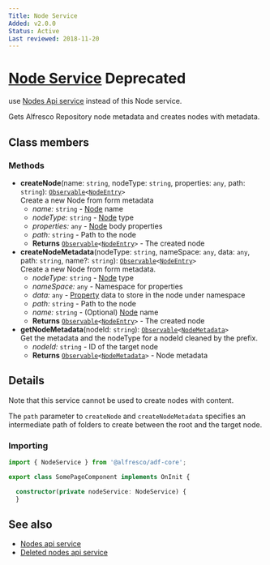 ```yaml
---
Title: Node Service
Added: v2.0.0
Status: Active
Last reviewed: 2018-11-20
---
```


# [Node Service](../../../lib/core/form/services/node.service.ts "Defined in node.service.ts") **Deprecated** 

use [Nodes Api service](./nodes-api.service.md) instead of this Node service.

Gets Alfresco Repository node metadata and creates nodes with metadata. 

## Class members

### Methods

-   **createNode**(name: `string`, nodeType: `string`, properties: `any`, path: `string`): [`Observable`](http://reactivex.io/documentation/observable.html)`<`[`NodeEntry`](https://github.com/Alfresco/alfresco-js-api/blob/master/src/alfresco-core-rest-api/docs/NodeEntry.md)`>`<br/>
    Create a new Node from form metadata
    -   _name:_ `string`  - [Node](https://github.com/Alfresco/alfresco-js-api/blob/development/src/api/content-rest-api/docs/Node.md) name
    -   _nodeType:_ `string`  - [Node](https://github.com/Alfresco/alfresco-js-api/blob/development/src/api/content-rest-api/docs/Node.md) type
    -   _properties:_ `any`  - [Node](https://github.com/Alfresco/alfresco-js-api/blob/development/src/api/content-rest-api/docs/Node.md) body properties
    -   _path:_ `string`  - Path to the node
    -   **Returns** [`Observable`](http://reactivex.io/documentation/observable.html)`<`[`NodeEntry`](https://github.com/Alfresco/alfresco-js-api/blob/master/src/alfresco-core-rest-api/docs/NodeEntry.md)`>` - The created node
-   **createNodeMetadata**(nodeType: `string`, nameSpace: `any`, data: `any`, path: `string`, name?: `string`): [`Observable`](http://reactivex.io/documentation/observable.html)`<`[`NodeEntry`](https://github.com/Alfresco/alfresco-js-api/blob/master/src/alfresco-core-rest-api/docs/NodeEntry.md)`>`<br/>
    Create a new Node from form metadata.
    -   _nodeType:_ `string`  - [Node](https://github.com/Alfresco/alfresco-js-api/blob/development/src/api/content-rest-api/docs/Node.md) type
    -   _nameSpace:_ `any`  - Namespace for properties
    -   _data:_ `any`  - [Property](../../../lib/content-services/src/lib/content-metadata/interfaces/property.interface.ts) data to store in the node under namespace
    -   _path:_ `string`  - Path to the node
    -   _name:_ `string`  - (Optional) [Node](https://github.com/Alfresco/alfresco-js-api/blob/development/src/api/content-rest-api/docs/Node.md) name
    -   **Returns** [`Observable`](http://reactivex.io/documentation/observable.html)`<`[`NodeEntry`](https://github.com/Alfresco/alfresco-js-api/blob/master/src/alfresco-core-rest-api/docs/NodeEntry.md)`>` - The created node
-   **getNodeMetadata**(nodeId: `string`): [`Observable`](http://reactivex.io/documentation/observable.html)`<`[`NodeMetadata`](../../../lib/core/models/node-metadata.model.ts)`>`<br/>
    Get the metadata and the nodeType for a nodeId cleaned by the prefix.
    -   _nodeId:_ `string`  - ID of the target node
    -   **Returns** [`Observable`](http://reactivex.io/documentation/observable.html)`<`[`NodeMetadata`](../../../lib/core/models/node-metadata.model.ts)`>` - Node metadata

## Details

Note that this service cannot be used to create nodes with content.

The `path` parameter to `createNode` and `createNodeMetadata` specifies an intermediate
path of folders to create between the root and the target node.

### Importing

```ts
import { NodeService } from '@alfresco/adf-core';

export class SomePageComponent implements OnInit {

  constructor(private nodeService: NodeService) {
  }
```

## See also

-   [Nodes api service](nodes-api.service.md)
-   [Deleted nodes api service](deleted-nodes-api.service.md)
